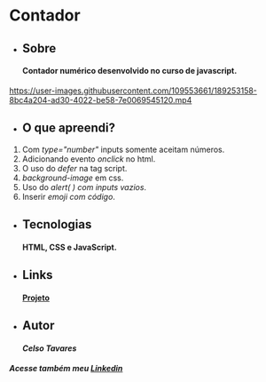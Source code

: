 # Contador
* ## Sobre
    #### Contador numérico desenvolvido no curso de javascript.
https://user-images.githubusercontent.com/109553661/189253158-8bc4a204-ad30-4022-be58-7e0069545120.mp4
* ## O que apreendi?
1.  Com *type="number"* inputs somente aceitam números.
2.  Adicionando evento *onclick* no html.
3.  O uso do *defer* na tag script.
4.  *background-image* em css.
5.  Uso do *alert( ) com inputs vazios*.
6.  Inserir *emoji com código*.
* ## Tecnologias
    #### HTML, CSS e JavaScript.
* ## Links
    #### [Projeto](https://celsotavares.github.io/Contador/)
* ## Autor
    #### *Celso Tavares*
   
#####                                           Acesse também meu [Linkedin](https://www.linkedin.com/in/celsotavaresjunior/)
